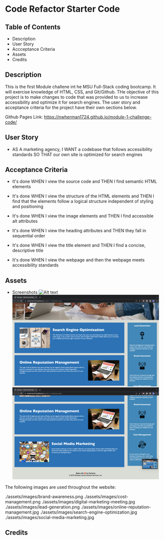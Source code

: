 # Code Refactor Starter Code

## Table of Contents

- Description
- User Story
- Accceptance Criteria
- Assets
- Credits

## Description

This is the first Module challene int he MSU Full-Stack coding bootcamp. It will exercise knowledge of HTML, CSS, and Git/Github. THe objective of this project is to make changes to code that was provided to us to increase accessibility and optimize it for search engines. The user story and acceptance criteria for the project have their own sections below.

Github Pages Link: https://nwherman1724.github.io/module-1-challenge-code/

## User Story

* AS A marketing agency, I WANT a codebase that follows accessibility standards SO THAT our own site is optimized for search engines

## Acceptance Criteria

* It's done WHEN I view the source code and THEN I find semantic HTML elements

* It's done WHEN I view the structure of the HTML elements and THEN I find that the elements 
follow a logical structure independent of styling and positioning 

* It's done WHEN I view the image elements and THEN I find accessible alt attributes

* It's done WHEN I view the heading attributes and THEN they fall in sequential order

* It's done WHEN I view the title element and THEN I find a concise, descriptive title

* It's done WHEN I view the webpage and then the webpage meets accessibility standards

## Assets

- Screenshots
![Alt text](assets/images/screenshot-1.png)
![Alt text](assets/images/screenshot-2.png)
![Alt text](assets/images/screenshot-3.png)

The following images are used throughout the website:

./assets/images/brand-awareness.png
./assets/images/cost-management.png
./assets/images/digital-marketing-meeting.jpg
./assets/images/lead-generation.png
./assets/images/online-reputation-management.jpg
./assets/images/search-engine-optimization.jpg
./assets/images/social-media-marketing.jpg

## Credits